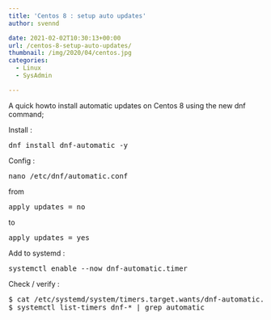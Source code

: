 ```yaml
---
title: 'Centos 8 : setup auto updates'
author: svennd

date: 2021-02-02T10:30:13+00:00
url: /centos-8-setup-auto-updates/
thumbnail: /img/2020/04/centos.jpg
categories:
  - Linux
  - SysAdmin

---
```

A quick howto install automatic updates on Centos 8 using the new dnf command;

Install :

<pre>dnf install dnf-automatic -y</pre>

Config : 

<pre>nano /etc/dnf/automatic.conf</pre>

from

<pre>apply_updates = no</pre>

to 

<pre>apply_updates = yes</pre>

Add to systemd : 

<pre>systemctl enable --now dnf-automatic.timer
</pre>

Check / verify : 

<pre>$ cat /etc/systemd/system/timers.target.wants/dnf-automatic.timer
$ systemctl list-timers dnf-* | grep automatic
</pre>
